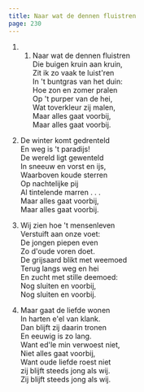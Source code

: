 ```yaml
---
title: Naar wat de dennen fluistren 
page: 230
---  
```



1.  1. Naar wat de dennen fluistren  
Die buigen kruin aan kruin,  
Zit ik zo vaak te luist'ren  
In 't buntgras van het duin:  
Hoe zon en zomer pralen  
Op 't purper van de hei,  
Wat toverkleur zij malen,  
Maar alles gaat voorbij,  
Maar alles gaat voorbij.  


2. De winter komt gedrenteld  
En weg is 't paradijs!  
De wereld ligt gewenteld  
In sneeuw en vorst en ijs,  
Waarboven koude sterren  
Op nachtelijke pij  
Al tintelende marren . . .  
Maar alles gaat voorbij,  
Maar alles gaat voorbij.  


3. Wij zien hoe 't mensenleven  
Verstuift aan onze voet:  
De jongen piepen even  
Zo d'oude voren doet.  
De grijsaard blikt met weemoed  
Terug langs weg en hei  
En zucht met stille deemoed:  
Nog sluiten en voorbij,  
Nog sluiten en voorbij.  


4. Maar gaat de liefde wonen  
In harten e'el van klank.  
Dan blijft zij daarin tronen  
En eeuwig is zo lang.   
Want ed'le min verwoest niet,  
Niet alles gaat voorbij,  
Want oude liefde roest niet  
zij blijft steeds jong als wij.   
Zij blijft steeds jong als wij.  
